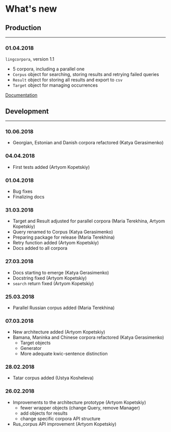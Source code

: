 # What's new

## Production
* * *

### 01.04.2018
`lingcorpora`, version 1.1

* 5 corpora, including a parallel one
* `Corpus` object for searching, storing results and retrying failed queries
* `Result` object for storing all results and export to `csv`
* `Target` object for managing occurrences

[Documentation](https://lingcorpora.github.io/lingcorpora.py/docs.html)


## Development
* * *

### 10.06.2018
* Georgian, Estonian and Danish corpora refactored (Katya Gerasimenko)


### 04.04.2018
* First tests added (Artyom Kopetskiy)

### 01.04.2018
* Bug fixes
* Finalizing docs

### 31.03.2018
* Target and Result adjusted for parallel corpora (Maria Terekhina, Artyom Kopetskiy)
* Query renamed to Corpus (Katya Gerasimenko)
* Preparing package for release (Maria Terekhina)
* Retry function added (Artyom Kopetskiy)
* Docs added to all corpora

### 27.03.2018
* Docs starting to emerge (Katya Gerasimenko)
* Docstring fixed (Artyom Kopetskiy)
* `search` return fixed (Artyom Kopetskiy)

### 25.03.2018
* Parallel Russian corpus added (Maria Terekhina)

### 07.03.2018
* New architecture added (Artyom Kopetskiy)
* Bamana, Maninka and Chinese corpora refactored (Katya Gerasimenko)
  * Target objects
  * Generator
  * More adequate kwic-sentence distinction

### 28.02.2018
* Tatar corpus added (Ustya Kosheleva)

### 26.02.2018
* Improvements to the architecture prototype (Artyom Kopetskiy)
  * fewer wrapper objects (change Query, remove Manager)
  * add objects for results
  * change specific corpora API structure
* Rus_corpus API improvement (Artyom Kopetskiy)
